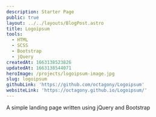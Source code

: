 ```yaml
---
description: Starter Page
public: true
layout: ../../layouts/BlogPost.astro
title: Logoipsum
tools:
  - HTML
  - SCSS
  - Bootstrap
  - jQuery
createdAt: 1663138523826
updatedAt: 1663138544071
heroImage: /projects/logoipsum-image.jpg
slug: logoipsum
githubLink: 'https://github.com/octagony/Logoipsum'
websiteLink: 'https://octagony.github.io/Logoipsum/'
---
```


A simple landing page written using jQuery and Bootstrap
